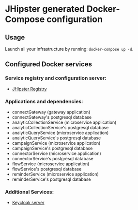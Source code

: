 # JHipster generated Docker-Compose configuration

## Usage

Launch all your infrastructure by running: `docker-compose up -d`.

## Configured Docker services

### Service registry and configuration server:

- [JHipster Registry](http://localhost:8761)

### Applications and dependencies:

- connectGateway (gateway application)
- connectGateway's postgresql database
- analyticCollectionService (microservice application)
- analyticCollectionService's postgresql database
- analyticQueryService (microservice application)
- analyticQueryService's postgresql database
- campaignService (microservice application)
- campaignService's postgresql database
- connectorService (microservice application)
- connectorService's postgresql database
- flowService (microservice application)
- flowService's postgresql database
- reminderService (microservice application)
- reminderService's postgresql database

### Additional Services:

- [Keycloak server](http://localhost:9080)
